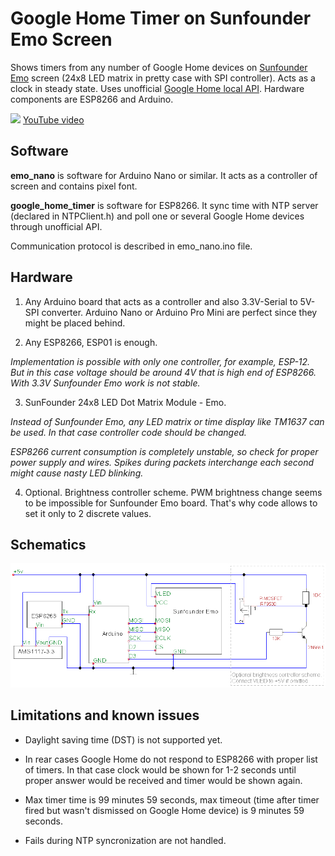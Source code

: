 # Google Home Timer on Sunfounder Emo Screen
Shows timers from any number of Google Home devices on <a href=https://www.amazon.com/dp/B0796PX3ZN>Sunfounder Emo</a> screen (24x8 LED matrix in pretty case with SPI controller). Acts as a clock in steady state. Uses unofficial <a href=https://rithvikvibhu.github.io/GHLocalApi/>Google Home local API</a>. Hardware components are ESP8266 and Arduino.

<img src=google.gif />
<a href=https://www.youtube.com/embed/bby7mjBw0Bw>YouTube video</a>

<h2>Software</h2>

<b>emo_nano</b> is software for Arduino Nano or similar. It acts as a controller of screen and contains pixel font.

<b>google_home_timer</b> is software for ESP8266. It sync time with NTP server (declared in NTPClient.h) and poll one or several Google Home devices through unofficial API.

Communication protocol is described in emo_nano.ino file.

<h2>Hardware</h2>

1. Any Arduino board that acts as a controller and also 3.3V-Serial to 5V-SPI converter. Arduino Nano or Arduino Pro Mini are perfect since they might be placed behind.

2. Any ESP8266, ESP01 is enough.

<i>Implementation is possible with only one controller, for example, ESP-12. But in this case voltage should be around 4V that is high end of ESP8266. With 3.3V Sunfounder Emo work is not stable.</i>

3. SunFounder 24x8 LED Dot Matrix Module - Emo.

<i>Instead of Sunfounder Emo, any LED matrix or time display like TM1637 can be used. In that case controller code should be changed.</i>

<i>ESP8266 current consumption is completely unstable, so check for proper power supply and wires. Spikes during packets interchange each second might cause nasty LED blinking.</i>

4. Optional. Brightness controller scheme. PWM brightness change seems to be impossible for Sunfounder Emo board. That's why code allows to set it only to 2 discrete values.

<h2>Schematics</h2>
<img src=schematics.png />

<h2>Limitations and known issues</h2>

* Daylight saving time (DST) is not supported yet.

* In rear cases Google Home do not respond to ESP8266 with proper list of timers. In that case clock would be shown for 1-2 seconds until proper answer would be received and timer would be shown again.

* Max timer time is 99 minutes 59 seconds, max timeout (time after timer fired but wasn't dismissed on Google Home device) is 9 minutes 59 seconds.

* Fails during NTP syncronization are not handled.
